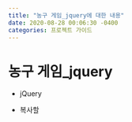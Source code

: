 ```yaml
---
title: "농구 게임_jquery에 대한 내용"
date: 2020-08-28 00:06:30 -0400
categories: 프로젝트 가이드
---
```

# 농구 게임_jquery
  
  * jQuery 

   - 복사할 <script> 태그를 보면서 흔히 보기 힘든 'integrity', 'crossrigin' 속성이 포함되어 있습니다.
   이는 'Subresource intergrity checking' 이라는 일종의 보안 장치로서, 'src'에 명시된 스크립트 파일이 원본 파일이 맞는지를 검사해 주는 역할을 합니다.
   브라우저는 요청된 스크립트 파일을 불러온 후 파일 내용 전체에 대해 해시값을 생성한 후, intergrity 속성의 값과 일치하는지를 확인합니다.
   만약 다르다면 중간에 누군가 파일 내용을 변조했을 위험이 있으므로 실행하지 않고 무시해 버리게 됩니다.
   
   매우 최신 브라우저에서만 지원되는 기능이고 당장 제이쿼리를 사용하기 위해 꼭 필요한 것은 아니기 때문에 꼭 사용해야하는건 아니지만, 무슨 역할을 하고 어떤 경우에 필요한 것인지 알고는 있어야합니다.
   브라우저는 기본적으로 자신이 이해하지 못하는 속성은 무시해 버리기 때문에 지원하지 않는 브라우저가 있더라도 굳이 속성을 지울 필요는 없습니다.
   
 * jQuery의 $
   
   - $의 핵심 기능은 '원하는 DOM 엘리먼트를 셀렉트하는 기능입니다. 이전의 document.getElmentById()는 
     $('#user_score');와 같이 쉽게 셀렉트할 수 있습니다.
     저 구문의 뜻은 'user_score'라는 id(# => id)를 가진 엘리먼트를 셀렉트하라는 뜻입니다.
     id가 아닌 특정 클래스를 가진 엘리먼트를 셀렉트하고 싶은 경우  .class 명을 통해 셀렉트하면 됩니다.
     $(.btn_user);
     해당 문법은 CSS에서 사용하던 문법과 동일합니다.
     
     1. id = "abc"를 셀럭트 
      - DOM API => document.getElementById("abc")
      - jQuery 셀렉터 => $("#abc");
      
     2. class = "abc"를 셀렉트
      - DOM API => document.getElementByClassName("abc")
      - jQuery 셀렉터 => $(".abc");
      
     3. <abc>태그를 셀렉트
      - DOM API => document.getElementsByName("abc")
      - jQuery 셀렉터 => $("abc");
      
   * DOM이란
   
    1. DOM 엘리먼트 - HTML 문서를 구성하는 요소로서 <div>...</div>와 같이 태그로 표현이 가능
    2. DOM 노드 - DOM 엘리먼트 뿐만 아니라 XML 엘리먼트, 텍스트 노드(<div>...<.div> 내의 '...')  등을 모두 포함하는 상위 개념
    3. 태그 - DOM 엘리먼트를 문자로 표현하기 위한 표기면
    
   * .prop
   
    - jQurey로 셀렉트한 결과에 '.prop()'을 호출하면 셀렉트된 모든 엘리먼트에 대해 각각 함수를 실행합니다. $('.btn_computer')로 셀렉트된 엘리먼트가 한 개이던,
    100개이던 간에 각각의 disabled 속성이 true / false로 바뀌게 되는 겁니다. 이는 jQuery를 사용하지 않으면 for문으로 반복하여 불러와야합니다.
    
   * 비동기? 동기? 함수란?
   
    - 함수는 유형에 따라 '동기 함수'와 '비동기 함수'로 나눌 수 있습니다.
      동기 함수는 일처리가 끝날 때까지 제어권을 돌려주지 않는 함수이고
      비동기 함수는 반대로 제어권을 먼저 돌려주고 일처리는 그 이후에 수행하는 함수입니다.
      
      동기 함수일 경우)
      $('#text').fadeOut(); // 시작 끝
      
      $('#text').html('새로운 문구'); // 시작 끝
      
      $('#text').fadeIn(); // 시작 끝
      
      fadeOut()이 시작해서 끝난 후 html()이 시작되고, 이게 끝나고 fadeIn()이 시작되는 구조입니다.
      지금까지 작성한 코드는 모두 이러한 구조로 되어있었습니다.
      
      그런데 이러한 구조는 종종 큰 문제를 발생시킵니다. 제이쿼리의 fadeOut()을 예로 들자면 이 함수는 인자로 아무것도 넣어주지 않았을 시 기본값으로 0.4초(400ms)에 걸쳐 실행됩니다.
      만약 이 함수가 제어권을 돌려주지 않고 0.4초 동안 문구를 희미하게 하는 일만 한다면 어떻게 될까요?
      그러면 그 0.4초 동안은 프로그램이 먹통이 되어버릴겁니다. 사용자가 다른 버튼을 클릭해도 아무런 반응이 없고 입력 필드에 타이핑을 해도 글자가 입력되지 않겠죠.
      0.4초란 시간이 별로 길지 않다고 생각될 수 있지만, 웹사이트를 방문한 사용자의 입장에서는 굉장히 느리고 불쾌한 감정을 받기에 충분한 시간입니다.
      
      그렇게 때문에 fadeOut()과 같이 장시간에 걸쳐 실행되어야하는 함수들은 일반적으로 '비동기 함수'의 형태를 띱니다. 즉 함수 실행과 동시에 제어권은 반환하고, 희미해지는 효과는
      별도로 진행하는 겨죠. 하기의 예시를 봅시다.
      
      비동기 함수일 경우)
      $('#text').fadeOut(); // 시작  
      
      $('#text').html('새로운 문구'); // 시작 끝
      
      $('#text').fadeIn(); // 시작 끝 끝
      
      이 예제을 보면, fadeOut()이 시작하자마자 그 다음줄인 html()이 시작됩니다. html() 함수는 금방 처리되므로 또 그 다음에 있는 fadeIn() 함수가 실행되죠
      하지만 이 시점에서도 fadeOut()은 일처리가 완료되지 않았습니다. 즉 글자가 아직도 희미해지고 있는 거죠. 그런데 fadeIn()이 시작되었기 때문에
      글자는 다시 또렷해져야 합니다. 이 상반되는 두 효과가 겹치게 되므로 우리가 브라우저에서 목격한 깜빡거리는 현상이 나타나게 됩니다.
      이 현상은 결국 fadeOut,In 모두 비동기 함수이기 때문입니다.
      
      이를 해결하기 위해서 비동기 함수들은 이러한 경우에 사용할 수 있도록 콜백 함수를 인자로 받을 수 있게 설계되어 있습니다. 
      콜백 함수란?? 호출자가 비동기 함수를 호출할 때 '니가 알아서 일을 하다가 일이 다 끝나면 내가 준 이 함수를 실행시켜 줘'라며 인자로 전달하는 함수입니다.
      예시를 보시죠
      
      $('#text').fadeOut(400, function () {
         $('#text').html('새로운 문구');
         $('#text').fadeIn();
      });
      
      fadeOut() 함수에 두 개의 인자를 넣어두었습니다. 첫 번째 인자는 효과가 지속될 시간으로 400ms, 즉 0.4초로 지정을 했습니다.
      두 번쨰 인자를 입력하기 위해서는 어쩔 수 없이 첫 번째 인자를 넣어 줘야만 합니다. 두 번째 인자가 바로 효과가 완료되었을 때 실행될 콜백 함수입니다.
      앞서 2,3번째 줄에 있던 코드가 안으로 들어간 것을 확인할 수 있습니다.
      fadeOut()이 모두 끝나면 저 콜백 함수가 실행되어 그 안에 있는 html()과 fadeIn() 함수가 이어 실행될 것입니다.
      
      // 위 내용은 교재 내용 중 모르거나 헷갈리는 개념만을 추려내어 작성하였습니다.
